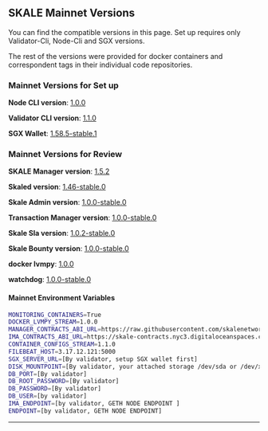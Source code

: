 ## SKALE Mainnet Versions

You can find the compatible versions in this page. Set up requires only Validator-Cli, Node-Cli and SGX versions.

The rest of the versions were provided for docker containers and correspondent tags in their individual code repositories.

### Mainnet Versions for Set up

**Node CLI version**: [1.0.0](https://github.com/skalenetwork/skale-node-cli/releases/download/1.0.0/skale-1.0.0-Linux-x86_64) 

**Validator CLI version**:  [1.1.0](https://github.com/skalenetwork/validator-cli/releases/tag/1.1.0)

**SGX Wallet**: [1.58.5-stable.1](https://github.com/skalenetwork/sgxwallet/releases/tag/1.58.5-stable.1)

### Mainnet Versions for Review

**SKALE Manager version**: [1.5.2](https://github.com/skalenetwork/skale-network/tree/master/releases/mainnet/skale-manager/1.5.2)

**Skaled version**: [1.46-stable.0](https://github.com/skalenetwork/skaled/releases/tag/1.46-stable.0)

**Skale Admin version**: [1.0.0-stable.0](https://github.com/skalenetwork/skale-admin/releases/tag/1.0.0-stable.0)

**Transaction Manager version**: [1.0.0-stable.0](https://github.com/skalenetwork/transaction-manager/releases/tag/1.0.0-stable.0)

**Skale Sla version**: [1.0.2-stable.0](https://github.com/skalenetwork/sla-agent/releases/tag/1.0.2-stable.0)

**Skale Bounty version**: [1.0.0-stable.0](https://github.com/skalenetwork/bounty-agent/releases/tag/1.0.0-stable.0)

**docker lvmpy**: [1.0.0](https://github.com/skalenetwork/docker-lvmpy/releases/tag/1.0.0)

**watchdog**: [1.0.0-stable.0](https://github.com/skalenetwork/skale-watchdog/releases/tag/1.0.0-stable.0)

#### Mainnet Environment Variables

```bash
MONITORING_CONTAINERS=True
DOCKER_LVMPY_STREAM=1.0.0
MANAGER_CONTRACTS_ABI_URL=https://raw.githubusercontent.com/skalenetwork/skale-network/master/releases/mainnet/skale-manager/1.5.2/skale-manager-1.5.2-mainnet-abi.json
IMA_CONTRACTS_ABI_URL=https://skale-contracts.nyc3.digitaloceanspaces.com/mainnet-ima/ima.json
CONTAINER_CONFIGS_STREAM=1.1.0
FILEBEAT_HOST=3.17.12.121:5000
SGX_SERVER_URL=[By validator, setup SGX wallet first]
DISK_MOUNTPOINT=[By validator, your attached storage /dev/sda or /dev/xvdd (this is an example. You just need to use your 2TB block volume mount point)]
DB_PORT=[By validator]
DB_ROOT_PASSWORD=[By validator]
DB_PASSWORD=[By validator]
DB_USER=[by validator]
IMA_ENDPOINT=[by validator, GETH NODE ENDPOINT ]
ENDPOINT=[by validator, GETH NODE ENDPOINT]
```
---
